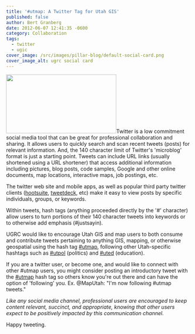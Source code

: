 ```yaml
---
title: '#utmap: A Twitter Tag for Utah GIS'
published: false
author: Bert Granberg
date: 2012-06-07 12:41:35 -0600
category: Collaboration
tags:
  - twitter
  - ugic
cover_image: /src/images/pillar-blog/default-social-card.png
cover_image_alt: ugrc social card
---
```


<p><a href="https://twitter.com/#!/search/realtime/%23utmap"><img class="inline-text-left" title="view #utmap posts on Twitter" src="/images/404.png" alt="" width="300" height="160" /></a>Twitter is a low commitment social media tool that can be great for professional collaboration and sharing. It allows users to quickly search and scan recent tweets (posts) for relevant information. And, the 140 character limit of Twitter's 'microblog' format is just a starting point. Tweets can include URL links (usually shortened using a URL shortener) that access additional information including pictures, blog posts, code samples, Google and other online documents, map locations, interactive maps, job postings, etc.</p>
<p>The twitter web site and mobile apps, as well as popular third party twitter clients (<a href="https://hootsuite.com">hootsuite</a>, <a href="https://tweetdeck.com">tweetdeck</a>, etc) make it easy to view posts by specific individuals, groups, or keywords.</p>
<p>Within tweets, hash tags (anything proceeded directly by the '#' character) allow users to turn portions of their 140 character tweets into keywords or to otherwise add emphasis (#justsayin).</p>
<p>UGRC would like to encourage Utah GIS and map users to both consume and contribute tweets pertaining to anything GIS, mapping, or otherwise geospatial using the hash tag <a title="#utmap search on twitter" href="https://twitter.com/#!/search/realtime/%23utmap">#utmap</a>, following other Utah-specific hashtags such as <a title="politic search on twitter" href="https://twitter.com/#!/search/realtime/%23utpol">#utpol</a> (politics) and <a title="#uted search on twitter" href="https://twitter.com/#!/search/realtime/%23uted">#uted</a> (education).</p>
<p>If you are a twitter user, or become one, and would like to connect with other #utmap users, you might consider posting an introductory tweet with the <a title="#utmap search on twitter" href="https://twitter.com/#!/search/realtime/%23utmap">#utmap</a> hash tag so others know you're out there and can have the option of 'following' you. Ex. @MapUtah: "I'm now following #utmap tweets."</p>
<p><em>Like any social media channel, professional users are encouraged to keep content relevant, succinct, and appropriate, knowing that other users expect to be positively impacted by this communication channel.</em></p>
<p>Happy tweeting.</p>
